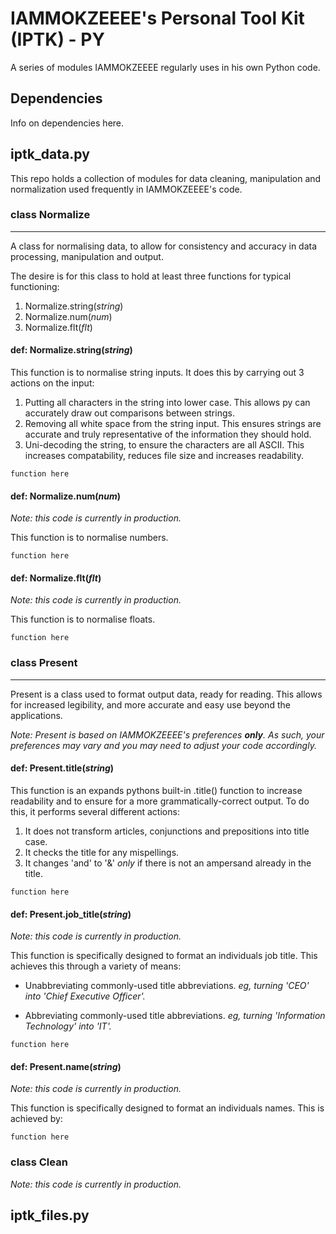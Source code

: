 # IAMMOKZEEEE's Personal Tool Kit (IPTK) - PY

A series of modules IAMMOKZEEEE regularly uses in his own Python code.

## Dependencies

Info on dependencies here.

## iptk_data.py

This repo holds a collection of modules for data cleaning, manipulation and normalization used frequently in IAMMOKZEEEE's code.

### **class** Normalize
---

A class for normalising data, to allow for consistency and accuracy in data processing, manipulation and output.

The desire is for this class to hold at least three functions for typical functioning:

1. Normalize.string(*string*)
2. Normalize.num(*num*)
3. Normalize.flt(*flt*)

#### **def:** Normalize.string(*string*)

This function is to normalise string inputs. It does this by carrying out 3 actions on the input:
1. Putting all characters in the string into lower case. This allows py can accurately draw out comparisons between strings.
2. Removing all white space from the string input. This ensures strings are accurate and truly representative of the information they should hold.
3. Uni-decoding the string, to ensure the characters are all ASCII. This increases compatability, reduces file size and increases readability.

```
function here
```

#### **def:** Normalize.num(*num*)

*Note: this code is currently in production.*


This function is to normalise numbers.

```
function here
```

#### **def:** Normalize.flt(*flt*)

*Note: this code is currently in production.*

This function is to normalise floats.

```
function here
```

### **class** Present
---

Present is a class used to format output data, ready for reading. This allows for increased legibility, and more accurate and easy use beyond the applications.

*Note: Present is based on IAMMOKZEEEE's preferences **only**. As such, your preferences may vary and you may need to adjust your code accordingly.*

#### **def:** Present.title(*string*)

This function is an expands pythons built-in .title() function to increase readability and to ensure for a more grammatically-correct output. To do this, it performs several different actions:

1. It does not transform articles, conjunctions and prepositions into title case.
2. It checks the title for any mispellings.
3. It changes 'and' to '&' *only* if there is not an ampersand already in the title.

```
function here
```

#### **def:** Present.job_title(*string*)

*Note: this code is currently in production.*

This function is specifically designed to format an individuals job title. This achieves this through a variety of means:

- Unabbreviating commonly-used title abbreviations. *eg, turning 'CEO' into 'Chief Executive Officer'.*

- Abbreviating commonly-used title abbreviations. *eg, turning 'Information Technology' into 'IT'.*

```
function here
```


#### **def:** Present.name(*string*)

*Note: this code is currently in production.*

This function is specifically designed to format an individuals names. This is achieved by:

```
function here
```

### **class** Clean

*Note: this code is currently in production.*

## iptk_files.py